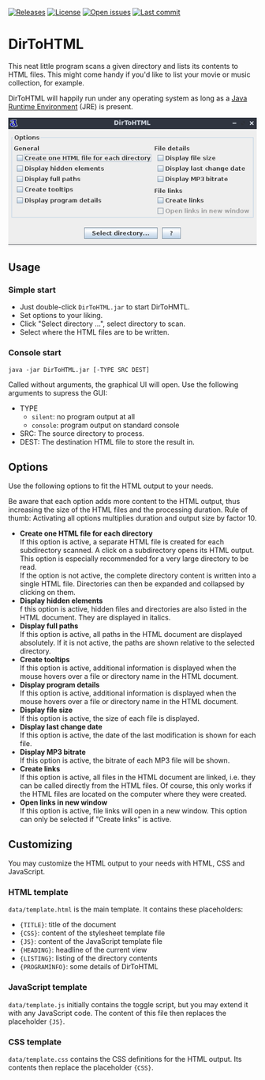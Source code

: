 [![Releases](https://img.shields.io/github/release/azett/dirtohtml.svg?label=Latest%20release&style=plastic)](https://github.com/azett/dirtohtml/releases "See all releases")
[![License](https://img.shields.io/github/license/azett/dirtohtml.svg?style=plastic)](./LICENSE.md "License")
[![Open issues](https://img.shields.io/github/issues-raw/azett/dirtohtml?style=plastic)](https://github.com/azett/dirtohtml/issues "See open issues")
[![Last commit](https://img.shields.io/github/last-commit/azett/dirtohtml?style=plastic)](https://github.com/azett/dirtohtml/commits/ "Last commit")

# DirToHTML
This neat little program scans a given directory and lists its contents to HTML files. This might come handy if you'd like to list your movie or music collection, for example.

DirToHTML will happily run under any operating system as long as a [Java Runtime Environment](https://www.java.com/de/download/manual.jsp) (JRE) is present.

![screenshot.png](/screenshot.png?raw=true "DirToHTML screenshot")

## Usage
### Simple start
- Just double-click `DirToHTML.jar` to start DirToHMTL.
- Set options to your liking.
- Click "Select directory ...", select directory to scan.
- Select where the HTML files are to be written.
### Console start
    java -jar DirToHTML.jar [-TYPE SRC DEST]

Called without arguments, the graphical UI will open. Use the following arguments to supress the GUI:
- TYPE
  - `silent`: no program output at all
  - `console`: program output on standard console
- SRC: The source directory to process.
- DEST: The destination HTML file to store the result in.

## Options
Use the following options to fit the HTML output to your needs. 

Be aware that each option adds more content to the HTML output, thus increasing the size of the HTML files and the processing duration. Rule of thumb: Activating all options multiplies duration and output size by factor 10.
- __Create one HTML file for each directory__<br>If this option is active, a separate HTML file is created for each subdirectory scanned. A click on a subdirectory opens its HTML output.<br>This option is especially recommended for a very large directory to be read.<br>If the option is not active, the complete directory content is written into a single HTML file. Directories can then be expanded and collapsed by clicking on them.
- __Display hidden elements__<br>f this option is active, hidden files and directories are also listed in the HTML document. They are displayed in italics.
- __Display full paths__<br>If this option is active, all paths in the HTML document are displayed absolutely. If it is not active, the paths are shown relative to the selected directory.
- __Create tooltips__<br>If this option is active, additional information is displayed when the mouse hovers over a file or directory name in the HTML document.
- __Display program details__<br>If this option is active, additional information is displayed when the mouse hovers over a file or directory name in the HTML document.
- __Display file size__<br>If this option is active, the size of each file is displayed.
- __Display last change date__<br>If this option is active, the date of the last modification is shown for each file.
- __Display MP3 bitrate__<br>If this option is active, the bitrate of each MP3 file will be shown.
- __Create links__<br>If this option is active, all files in the HTML document are linked, i.e. they can be called directly from the HTML files. Of course, this only works if the HTML files are located on the computer where they were created.
- __Open links in new window__<br>If this option is active, file links will open in a new window. This option can only be selected if "Create links" is active.

## Customizing
You may customize the HTML output to your needs with HTML, CSS and JavaScript.

### HTML template
`data/template.html` is the main template. It contains these placeholders:
- `{TITLE}`: title of the document
- `{CSS}`: content of the stylesheet template file
- `{JS}`: content of the JavaScript template file
- `{HEADING}`: headline of the current view
- `{LISTING}`: listing of the directory contents
- `{PROGRAMINFO}`: some details of DirToHTML
### JavaScript template
`data/template.js` initially contains the toggle script, but you may extend it with any JavaScript code. The content of this file then replaces the placeholder `{JS}`.

### CSS template
`data/template.css` contains the CSS definitions for the HTML output. Its contents then replace the placeholder `{CSS}`.

